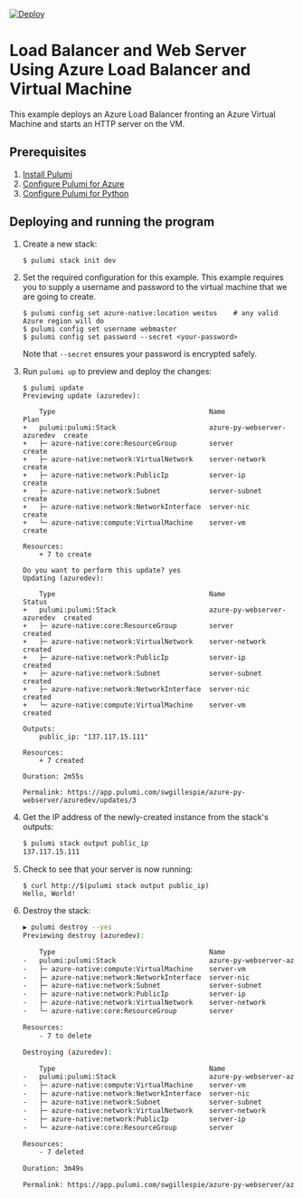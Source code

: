[![Deploy](https://get.pulumi.com/new/button.svg)](https://app.pulumi.com/new?template=https://github.com/pulumi/examples/blob/master/azure-py-loadbalancer-vm/README.md)

# Load Balancer and Web Server Using Azure Load Balancer and Virtual Machine

This example deploys an Azure Load Balancer fronting an Azure Virtual Machine and starts an HTTP server on the VM.

## Prerequisites

1. [Install Pulumi](https://www.pulumi.com/docs/get-started/install/)
1. [Configure Pulumi for Azure](https://www.pulumi.com/docs/intro/cloud-providers/azure/setup/)
1. [Configure Pulumi for Python](https://www.pulumi.com/docs/intro/languages/python/)

## Deploying and running the program

1. Create a new stack:

    ```bash
    $ pulumi stack init dev
    ```

1. Set the required configuration for this example. This example requires you to supply a username and password to the virtual machine that we are going to create.

    ```
    $ pulumi config set azure-native:location westus    # any valid Azure region will do
    $ pulumi config set username webmaster
    $ pulumi config set password --secret <your-password> 
    ```

    Note that `--secret` ensures your password is encrypted safely.


1. Run `pulumi up` to preview and deploy the changes:

    ```
    $ pulumi update
    Previewing update (azuredev):

        Type                                      Name                         Plan       
    +   pulumi:pulumi:Stack                       azure-py-webserver-azuredev  create     
    +   ├─ azure-native:core:ResourceGroup        server                       create     
    +   ├─ azure-native:network:VirtualNetwork    server-network               create     
    +   ├─ azure-native:network:PublicIp          server-ip                    create     
    +   ├─ azure-native:network:Subnet            server-subnet                create     
    +   ├─ azure-native:network:NetworkInterface  server-nic                   create     
    +   └─ azure-native:compute:VirtualMachine    server-vm                    create     

    Resources:
        + 7 to create

    Do you want to perform this update? yes
    Updating (azuredev):

        Type                                      Name                         Status      
    +   pulumi:pulumi:Stack                       azure-py-webserver-azuredev  created     
    +   ├─ azure-native:core:ResourceGroup        server                       created     
    +   ├─ azure-native:network:VirtualNetwork    server-network               created     
    +   ├─ azure-native:network:PublicIp          server-ip                    created     
    +   ├─ azure-native:network:Subnet            server-subnet                created     
    +   ├─ azure-native:network:NetworkInterface  server-nic                   created     
    +   └─ azure-native:compute:VirtualMachine    server-vm                    created     

    Outputs:
        public_ip: "137.117.15.111"

    Resources:
        + 7 created

    Duration: 2m55s

    Permalink: https://app.pulumi.com/swgillespie/azure-py-webserver/azuredev/updates/3
    ```

1. Get the IP address of the newly-created instance from the stack's outputs: 

    ```bash
    $ pulumi stack output public_ip
    137.117.15.111
    ```

1. Check to see that your server is now running:

    ```
    $ curl http://$(pulumi stack output public_ip)
    Hello, World!
    ```

1. Destroy the stack:

    ```bash
    ▶ pulumi destroy --yes
    Previewing destroy (azuredev):

        Type                                      Name                         Plan       
    -   pulumi:pulumi:Stack                       azure-py-webserver-azuredev  delete     
    -   ├─ azure-native:compute:VirtualMachine    server-vm                    delete     
    -   ├─ azure-native:network:NetworkInterface  server-nic                   delete     
    -   ├─ azure-native:network:Subnet            server-subnet                delete     
    -   ├─ azure-native:network:PublicIp          server-ip                    delete     
    -   ├─ azure-native:network:VirtualNetwork    server-network               delete     
    -   └─ azure-native:core:ResourceGroup        server                       delete     

    Resources:
        - 7 to delete

    Destroying (azuredev):

        Type                                      Name                         Status      
    -   pulumi:pulumi:Stack                       azure-py-webserver-azuredev  deleted     
    -   ├─ azure-native:compute:VirtualMachine    server-vm                    deleted     
    -   ├─ azure-native:network:NetworkInterface  server-nic                   deleted     
    -   ├─ azure-native:network:Subnet            server-subnet                deleted     
    -   ├─ azure-native:network:VirtualNetwork    server-network               deleted     
    -   ├─ azure-native:network:PublicIp          server-ip                    deleted     
    -   └─ azure-native:core:ResourceGroup        server                       deleted     

    Resources:
        - 7 deleted

    Duration: 3m49s

    Permalink: https://app.pulumi.com/swgillespie/azure-py-webserver/azuredev/updates/4
    ```
